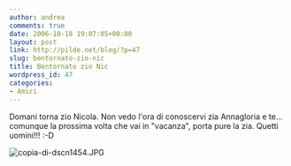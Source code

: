 ```yaml
---
author: andrea
comments: true
date: 2006-10-18 19:07:05+00:00
layout: post
link: http://pilde.net/blog/?p=47
slug: bentornato-zio-nic
title: Bentornato zio Nic
wordpress_id: 47
categories:
- Amici
---
```


Domani torna zio Nicola. Non vedo l'ora di conoscervi zia Annagloria e te... comunque la prossima volta che vai in "vacanza", porta pure la zia. Quetti uomini!!! :-D

![copia-di-dscn1454.JPG](http://pilde.net/blog/wp-content/uploads/2006/10/copia-di-dscn1454.JPG)
